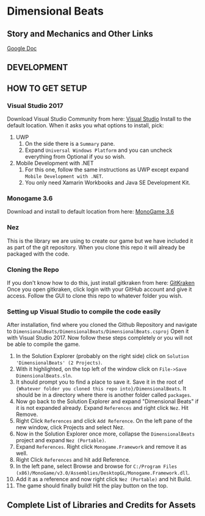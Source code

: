 # Dimensional Beats
## Story and Mechanics and Other Links
[Google Doc](https://docs.google.com/document/d/1_MK1OriKgdkc01dO-0PPVO2bdcpXO_NKqgqVn73ws4c/edit?usp=sharing)
## DEVELOPMENT
### 
## HOW TO GET SETUP
### Visual Studio 2017
Download Visual Studio Community from here: [Visual Studio](https://www.visualstudio.com/vs/)
Install to the default location. When it asks you what options to install, pick:
1. UWP
	1. On the side there is a `Summary` pane.
	1. Expand `Universal Windows Platform` and you can uncheck everything from Optional if you so wish.
1. Mobile Development with .NET
	1. For this one, follow the same instructions as UWP except expand `Mobile Development with .NET`.
	1. You only need Xamarin Workbooks and Java SE Development Kit.
### Monogame 3.6
Download and install to default location from here: [MonoGame 3.6](http://www.monogame.net/downloads/)
### Nez
This is the library we are using to create our game but we have included it as part of the git repository. When you clone this repo it will already be packaged with the code.
### Cloning the Repo
If you don't know how to do this, just install gitkraken from here: [GitKraken](https://www.gitkraken.com/)
Once you open gitkraken, click login with your GitHub account and give it access.
Follow the GUI to clone this repo to whatever folder you wish.
### Setting up Visual Studio to compile the code easily
After installation, find where you cloned the Github Repository and navigate to
`DimensionalBeats/DimensionalBeats/DimensionalBeats.csproj`
Open it with Visual Studio 2017.
Now follow these steps completely or you will not be able to compile the game.
1. In the Solution Explorer (probably on the right side) click on `Solution 'DimensionalBeats' (2 Projects)`.
2. With it highlighted, on the top left of the window click on `File->Save DimensionalBeats.sln`.
3. It should prompt you to find a place to save it. Save it in the root of `{Whatever folder you cloned this repo into}/DimensionalBeats`. It should be in a directory where there is another folder called `packages`.
4. Now go back to the Solution Explorer and expand "Dimensional Beats" if it is not expanded already. Expand `References` and right click `Nez`. Hit Remove.
5. Right Click `References` and click `Add Reference`. On the left pane of the new window, click Projects and select Nez.
6. Now in the Solution Explorer once more, collapse the `DimensionalBeats` project and expand `Nez (Portable)`.
7. Expand `References`. Right click `Monogame.Framework` and remove it as well.
8. Right Click `References` and hit add Reference.
9. In the left pane, select Browse and browse for `C:/Program Files (x86)/MonoGame/v3.0/Assemblies/DesktopGL/Monogame.Framework.dll`.
10. Add it as a reference and now right click `Nez (Portable)` and hit Build.
11. The game should finally build! Hit the play button on the top.
## Complete List of Libraries and Credits for Assets

